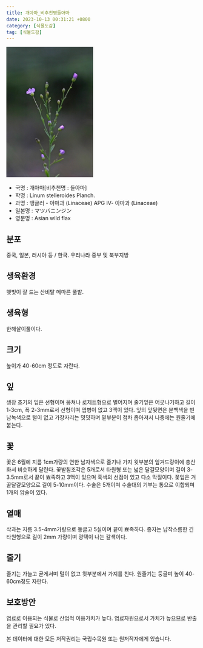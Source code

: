 ```yaml
---
title: 개아마_비추천명들아마
date: 2023-10-13 00:31:21 +0800
category: [식물도감]
tag: [식물도감]
---
```




![개아마[비추천명 : 들아마]](/assets/img/fileUpload/plants/basic/Linaceae/Linum/9296/9296_1_th2.jpg)
- 국명 : 개아마[비추천명 : 들아마]
- 학명 : Linum stelleroides Planch.
- 과명 : 앵글러 - 아마과 (Linaceae) APG Ⅳ- 아마과 (Linaceae)
- 일본명 : マツバニンジン
- 영문명 : Asian wild flax


## 분포
중국, 일본, 러시아 등 / 한국. 우리나라 중부 및 북부지방
## 생육환경
햇빛이 잘 드는 산비탈 메마른 풀밭.
## 생육형
한해살이풀이다.
## 크기
높이가 40-60cm 정도로 자란다.
## 잎
생장 초기의 잎은 선형이며 뭉쳐나 로제트형으로 벌어지며 줄기잎은 어긋나기하고 길이 1-3cm, 폭 2-3mm로서 선형이며 엽병이 없고 3맥이 있다. 잎의 앞뒷면은 분백색을 띤 남녹색으로 털이 없고 가장자리는 밋밋하며 밑부분이 점차 좁아져서 나중에는 원줄기에 붙는다.
## 꽃
꽃은 6월에 지름 1cm가량의 연한 남자색으로 줄기나 가지 윗부분의 잎겨드랑이에 총산화서 비슷하게 달린다. 꽃받침조각은 5개로서 타원형 또는 넓은 달걀모양이며 길이 3-3.5mm로서 끝이 뾰족하고 3맥이 있으며 흑색의 선점이 있고 다소 막질이다. 꽃잎은 거꿀달걀모양으로 길이 5-10mm이다. 수술은 5개이며 수술대의 기부는 통으로 이합되며 1개의 암술이 있다.
## 열매
삭과는 지름 3.5-4mm가량으로 둥글고 5실이며 끝이 뾰족하다. 종자는 납작스름한 긴 타원형으로 길이 2mm 가량이며 광택이 나는 갈색이다.
## 줄기
줄기는 가늘고 곧게서며 털이 없고 윗부분에서 가지를 친다. 원줄기는 둥글며 높이 40-60cm정도 자란다.
## 보호방안
염료로 이용되는 식물로 산업적 이용가치가 높다. 염료자원으로서 가치가 높으므로 반출을 관리할 필요가 있다.






본 데이터에 대한 모든 저작권리는 국립수목원 또는 원저작자에게 있습니다.
